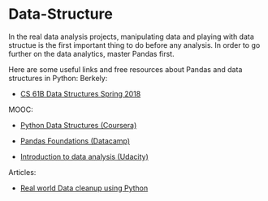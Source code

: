 # Data-Structure
In the real data analysis projects, manipulating data and playing with data structue is the first important thing to do before any analysis. 
In order to go further on the data analytics, master Pandas first.

Here are some useful links and free resources about Pandas and data structures in Python:
Berkely:
* [CS 61B Data Structures Spring 2018](https://sp18.datastructur.es)

MOOC:

* [Python Data Structures (Coursera)]( https://www.coursera.org/learn/python-data/home/welcome)

* [Pandas Foundations (Datacamp)]( https://campus.datacamp.com/courses/pandas-foundations)

* [Introduction to data analysis (Udacity)](https://classroom.udacity.com/courses/ud170/lessons/5430778793/concepts/53961386130923)

Articles:

* [Real world Data cleanup using Python]( https://trendct.org/2016/08/05/real-world-data-cleanup-with-python-and-pandas/)
